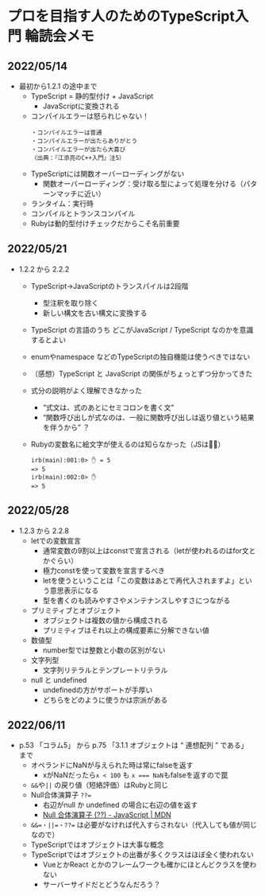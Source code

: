 # プロを目指す人のためのTypeScript入門 輪読会メモ
## 2022/05/14
- 最初から1.2.1 の途中まで
    - TypeScript = 静的型付け + JavaScript
        - JavaScriptに変換される
    - コンパイルエラーは怒られじゃない！
      ```
      ・コンパイルエラーは普通
      ・コンパイルエラーが出たらありがとう
      ・コンパイルエラーが出たら大喜び
      （出典：『江添亮のC++入門』注5）
      ```
    - TypeScriptには関数オーバーローディングがない
        - 関数オーバーローディング：受け取る型によって処理を分ける（パターンマッチに近い）
    - ランタイム：実行時
    - コンパイルとトランスコンパイル
    - Rubyは動的型付けチェックだからこそ名前重要

## 2022/05/21
- 1.2.2 から 2.2.2
    - TypeScript→JavaScriptのトランスパイルは2段階
        - 型注釈を取り除く
        - 新しい構文を古い構文に変換する
    - TypeScript の言語のうち どこがJavaScript / TypeScript なのかを意識するとよい
    - enumやnamespace などのTypeScriptの独自機能は使うべきではない
    - （感想）TypeScript と JavaScript の関係がちょっとずつ分かってきた
    - 式分の説明がよく理解できなかった
        - “式文は、式のあとにセミコロンを書く文”
        - “関数呼び出しが式なのは、一般に関数呼び出しは返り値という結果を伴うから” ？
    - Rubyの変数名に絵文字が使えるのは知らなかった（JSは🙅‍♂️）

        ```❯ irb 
        irb(main):001:0> ✋ = 5
        => 5
        irb(main):002:0> ✋
        => 5
        ```
## 2022/05/28
- 1.2.3 から 2.2.8
    - letでの変数宣言
        - 通常変数の9割以上はconstで宣言される（letが使われるのはfor文とかぐらい）
        - 極力constを使って変数を宣言するべき
        - letを使うということは「この変数はあとで再代入されますよ」という意思表示になる
        - 型を書くのも読みやすさやメンテナンスしやすさにつながる
    - プリミティブとオブジェクト
        - オブジェクトは複数の値から構成される
        - プリミティブはそれ以上の構成要素に分解できない値
    - 数値型
        - number型では整数と小数の区別がない
    - 文字列型
        - 文字列リテラルとテンプレートリテラル
    - null と undefined
        - undefinedの方がサポートが手厚い
        - どちらをどのように使うかは宗派がある

## 2022/06/11
- p.53 「コラム5」 から p.75 「3.1.1 オブジェクトは “ 連想配列 ” である」　まで
    - オペランドにNaNが与えられた時は常にfalseを返す
        - xがNaNだったら`x < 100` も `x === NaN`もfalseを返すので罠
    - `&&`や`||` の戻り値（短絡評価）はRubyと同じ
    - Null合体演算子 `??=`
        - 右辺がnull か undefined の場合に右辺の値を返す
        - [Null 合体演算子 \(??\) \- JavaScript \| MDN](https://developer.mozilla.org/ja/docs/Web/JavaScript/Reference/Operators/Nullish_coalescing_operator)
    -  `&&=・||=・??=` は必要がなければ代入すらされない（代入しても値が同じなので）
    - TypeScriptではオブジェクトは大事な概念
    - TypeScriptではオブジェクトの出番が多くクラスはほぼ全く使われない
        - VueとかReact とかのフレームワークも確かにほとんどクラスを使わない
        - サーバーサイドだとどうなんだろう？
